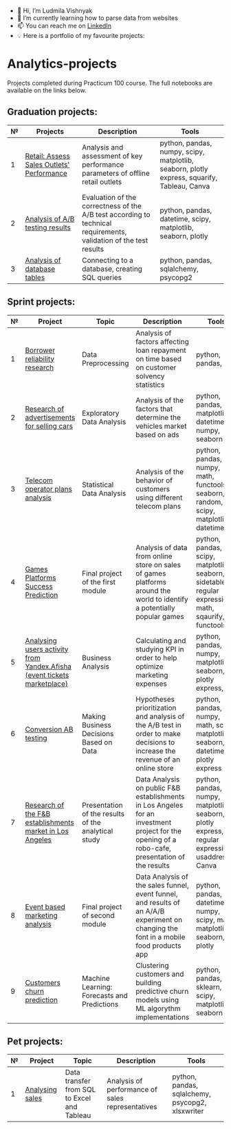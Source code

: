 - 👋 Hi, I’m Ludmila Vishnyak
- 🌱 I’m currently learning how to parse data from websites
- 📫 You can reach me on [LinkedIn](https://www.linkedin.com/in/ludmila-vishnyak/)
- :bulb: Here is a portfolio of my favourite projects:

# Analytics-projects
Projects completed during Practicum 100 course. The full notebooks are available on the links below.

## Graduation projects:
| № | Projects   | Description                                                    | Tools |
|---|----------|------------------------------------------------------------|-------------|
|1  |[Retail: Assess Sales Outlets' Performance](https://github.com/Susan-Calvin/Retail-Assesment/blob/main/12_Retail%20Assesment.ipynb)|Analysis and assessment of key performance parameters of offline retail outlets |python, pandas, numpy, scipy, matplotlib, seaborn, plotly express, squarify, Tableau, Canva|
|2  |[Analysis of A/B testing results](https://github.com/Susan-Calvin/AB-test-Validation/blob/main/10_AB%20test%20validation.ipynb)|Evaluation of the correctness of the A/B test according to technical requirements, validation of the test results|python, pandas, datetime, scipy, matplotlib, seaborn, plotly|
|3  |[Analysis of database tables](https://github.com/Susan-Calvin/SQL-queries/blob/main/11_SQL_books%20database.ipynb)|Connecting to a database, creating SQL queries|python, pandas, sqlalchemy, psycopg2|
 

 ## Sprint projects:
| № | Project   | Topic   |Description                                                    | Tools |
|---|----------|--------|------------------------------------------------------------|-------------|
|1  |[Borrower reliability research](https://github.com/Susan-Calvin/Analyzing-loan-risk/blob/main/1_Credit_Scoring.ipynb)|Data Preprocessing|Analysis of factors affecting loan repayment on time based on customer solvency statistics|python, pandas, nltk|
|2  |[Research of advertisements for selling cars](https://github.com/Susan-Calvin/Vehicles-price-factors/blob/main/2_Vehicles_Price_Factors.ipynb)|Exploratory Data Analysis|Analysis of the factors that determine the vehicles market based on ads |python, pandas, matplotlib, datetime, numpy, seaborn|
|3  |[Telecom operator plans analysis](https://github.com/Susan-Calvin/Telecom-operator-plans-analysis/blob/main/3_Telecom_operator_plans_analysis.ipynb)|Statistical Data Analysis|Analysis of the behavior of customers using different telecom plans |python, pandas, numpy, math, functools, seaborn, random, scipy, matplotlib, datetime|
|4  |[Games Platforms Success Prediction](https://github.com/Susan-Calvin/Games-Platforms-Success-Prediction/blob/main/4_Games_Platforms_Success_Prediction.ipynb)|Final project of the first module|Analysis of data from online store on sales of games platforms around the world to identify a potentially popular games |python, pandas, scipy, matplotlib, seaborn, sidetable, regular expressions, math, sqaurify, functools|
|5  |[Analysing users activity from Yandex.Afisha (event tickets marketplace) ](https://github.com/Susan-Calvin/Business-Analysis-Project/blob/main/5_KPI_metrics.ipynb)|Business Analysis | Calculating and studying KPI in order to help optimize marketing expenses |python, pandas, numpy, matplotlib, seaborn, plotly express, sys|
|6  |[Conversion AB testing](https://github.com/Susan-Calvin/Conversion-AB-testing/blob/main/6_Conversion_AB_testing.ipynb)|Making Business Decisions Based on Data|Hypotheses prioritization and analysis of the A/B test in order to make decisions to increase the revenue of an online store|python, pandas, numpy, math, scipy, matplotlib, seaborn, datetime, plotly express|
|7  |[Research of the F&B establishments market in Los Angeles](https://github.com/Susan-Calvin/Storytelling-with-Data/blob/main/7_Data_Storytelling.ipynb)|Presentation of the results of the analytical study|Data Analysis on public F&B establishments in Los Angeles for an investment project for the opening of a robo-cafe, presentation of the results|python, pandas, numpy, matplotlib, seaborn, plotly express, regular expressions, usaddress, Canva|
|8  |[Event based marketing analysis](https://github.com/Susan-Calvin/Event-based-Analytics/blob/main/8_Funnels_AB_testing.ipynb)|Final project of second module|Data Analysis of the sales funnel, event funnel, and results of an A/A/B experiment on changing the font in a mobile food products app|python, pandas, datetime, numpy, scipy, math, matplotlib, seaborn, plotly|
|9  |[Customers churn prediction](https://github.com/Susan-Calvin/Forecasts-and-Predictions/blob/main/9_ML_Forecasts%20and%20Predictions.ipynb)|Machine Learning: Forecasts and Predictions|Clustering customers and building predictive churn models using ML algorythm implementations|python, pandas, sklearn, scipy, matplotlib, seaborn|

## Pet projects:
| № | Project   | Topic   |Description                                                    | Tools |
|---|----------|--------|------------------------------------------------------------|-------------|
|1  |[Analysing sales](https://github.com/Susan-Calvin/Sales-analysis-in-SQL-Excel-Tableau/blob/main/SQL_Excel_Tableau.ipynb)|Data transfer from SQL to Excel and Tableau|Analysis of performance of sales representatives|python, pandas, sqlalchemy, psycopg2, xlsxwriter|
